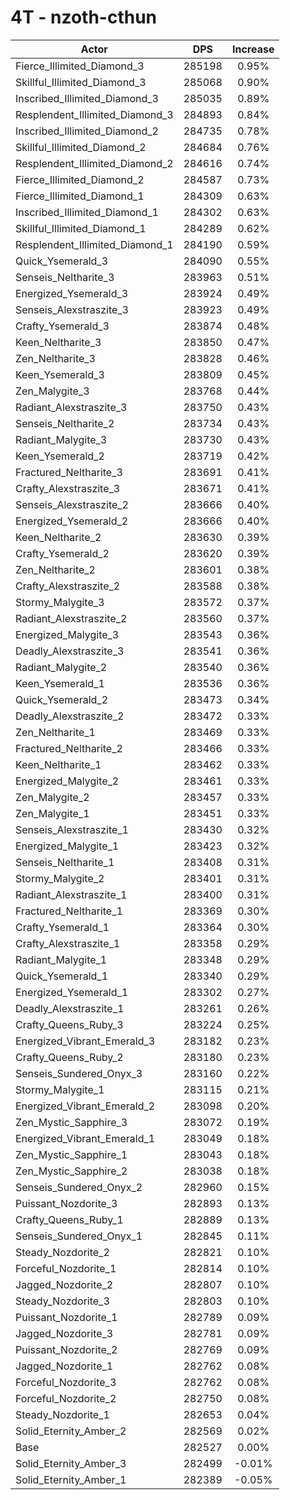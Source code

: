# 4T - nzoth-cthun
| Actor | DPS | Increase |
|---|:---:|:---:|
|Fierce_Illimited_Diamond_3|285198|0.95%|
|Skillful_Illimited_Diamond_3|285068|0.90%|
|Inscribed_Illimited_Diamond_3|285035|0.89%|
|Resplendent_Illimited_Diamond_3|284893|0.84%|
|Inscribed_Illimited_Diamond_2|284735|0.78%|
|Skillful_Illimited_Diamond_2|284684|0.76%|
|Resplendent_Illimited_Diamond_2|284616|0.74%|
|Fierce_Illimited_Diamond_2|284587|0.73%|
|Fierce_Illimited_Diamond_1|284309|0.63%|
|Inscribed_Illimited_Diamond_1|284302|0.63%|
|Skillful_Illimited_Diamond_1|284289|0.62%|
|Resplendent_Illimited_Diamond_1|284190|0.59%|
|Quick_Ysemerald_3|284090|0.55%|
|Senseis_Neltharite_3|283963|0.51%|
|Energized_Ysemerald_3|283924|0.49%|
|Senseis_Alexstraszite_3|283923|0.49%|
|Crafty_Ysemerald_3|283874|0.48%|
|Keen_Neltharite_3|283850|0.47%|
|Zen_Neltharite_3|283828|0.46%|
|Keen_Ysemerald_3|283809|0.45%|
|Zen_Malygite_3|283768|0.44%|
|Radiant_Alexstraszite_3|283750|0.43%|
|Senseis_Neltharite_2|283734|0.43%|
|Radiant_Malygite_3|283730|0.43%|
|Keen_Ysemerald_2|283719|0.42%|
|Fractured_Neltharite_3|283691|0.41%|
|Crafty_Alexstraszite_3|283671|0.41%|
|Senseis_Alexstraszite_2|283666|0.40%|
|Energized_Ysemerald_2|283666|0.40%|
|Keen_Neltharite_2|283630|0.39%|
|Crafty_Ysemerald_2|283620|0.39%|
|Zen_Neltharite_2|283601|0.38%|
|Crafty_Alexstraszite_2|283588|0.38%|
|Stormy_Malygite_3|283572|0.37%|
|Radiant_Alexstraszite_2|283560|0.37%|
|Energized_Malygite_3|283543|0.36%|
|Deadly_Alexstraszite_3|283541|0.36%|
|Radiant_Malygite_2|283540|0.36%|
|Keen_Ysemerald_1|283536|0.36%|
|Quick_Ysemerald_2|283473|0.34%|
|Deadly_Alexstraszite_2|283472|0.33%|
|Zen_Neltharite_1|283469|0.33%|
|Fractured_Neltharite_2|283466|0.33%|
|Keen_Neltharite_1|283462|0.33%|
|Energized_Malygite_2|283461|0.33%|
|Zen_Malygite_2|283457|0.33%|
|Zen_Malygite_1|283451|0.33%|
|Senseis_Alexstraszite_1|283430|0.32%|
|Energized_Malygite_1|283423|0.32%|
|Senseis_Neltharite_1|283408|0.31%|
|Stormy_Malygite_2|283401|0.31%|
|Radiant_Alexstraszite_1|283400|0.31%|
|Fractured_Neltharite_1|283369|0.30%|
|Crafty_Ysemerald_1|283364|0.30%|
|Crafty_Alexstraszite_1|283358|0.29%|
|Radiant_Malygite_1|283348|0.29%|
|Quick_Ysemerald_1|283340|0.29%|
|Energized_Ysemerald_1|283302|0.27%|
|Deadly_Alexstraszite_1|283261|0.26%|
|Crafty_Queens_Ruby_3|283224|0.25%|
|Energized_Vibrant_Emerald_3|283182|0.23%|
|Crafty_Queens_Ruby_2|283180|0.23%|
|Senseis_Sundered_Onyx_3|283160|0.22%|
|Stormy_Malygite_1|283115|0.21%|
|Energized_Vibrant_Emerald_2|283098|0.20%|
|Zen_Mystic_Sapphire_3|283072|0.19%|
|Energized_Vibrant_Emerald_1|283049|0.18%|
|Zen_Mystic_Sapphire_1|283043|0.18%|
|Zen_Mystic_Sapphire_2|283038|0.18%|
|Senseis_Sundered_Onyx_2|282960|0.15%|
|Puissant_Nozdorite_3|282893|0.13%|
|Crafty_Queens_Ruby_1|282889|0.13%|
|Senseis_Sundered_Onyx_1|282845|0.11%|
|Steady_Nozdorite_2|282821|0.10%|
|Forceful_Nozdorite_1|282814|0.10%|
|Jagged_Nozdorite_2|282807|0.10%|
|Steady_Nozdorite_3|282803|0.10%|
|Puissant_Nozdorite_1|282789|0.09%|
|Jagged_Nozdorite_3|282781|0.09%|
|Puissant_Nozdorite_2|282769|0.09%|
|Jagged_Nozdorite_1|282762|0.08%|
|Forceful_Nozdorite_3|282762|0.08%|
|Forceful_Nozdorite_2|282750|0.08%|
|Steady_Nozdorite_1|282653|0.04%|
|Solid_Eternity_Amber_2|282569|0.02%|
|Base|282527|0.00%|
|Solid_Eternity_Amber_3|282499|-0.01%|
|Solid_Eternity_Amber_1|282389|-0.05%|
